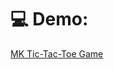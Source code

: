 # 💻 Demo:

<a href="https://nathortega.github.io/tic-tac-toe/" target="_blank">MK Tic-Tac-Toe Game</a>
